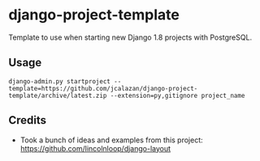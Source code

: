 # django-project-template

Template to use when starting new Django 1.8 projects with PostgreSQL.

## Usage

```
django-admin.py startproject --template=https://github.com/jcalazan/django-project-template/archive/latest.zip --extension=py,gitignore project_name
```

## Credits

- Took a bunch of ideas and examples from this project: https://github.com/lincolnloop/django-layout